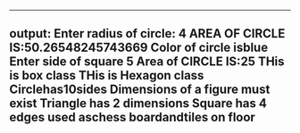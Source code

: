 -----------------------------------------
output:
Enter radius of circle:
4
AREA OF CIRCLE IS:50.26548245743669
Color of circle isblue
Enter side of square
5
Area of CIRCLE IS:25
THis is box class
THis is Hexagon class
Circlehas10sides
Dimensions of a figure must exist
Triangle has 2 dimensions
Square has 4 edges  used aschess boardandtiles on floor
------------------------------------------

